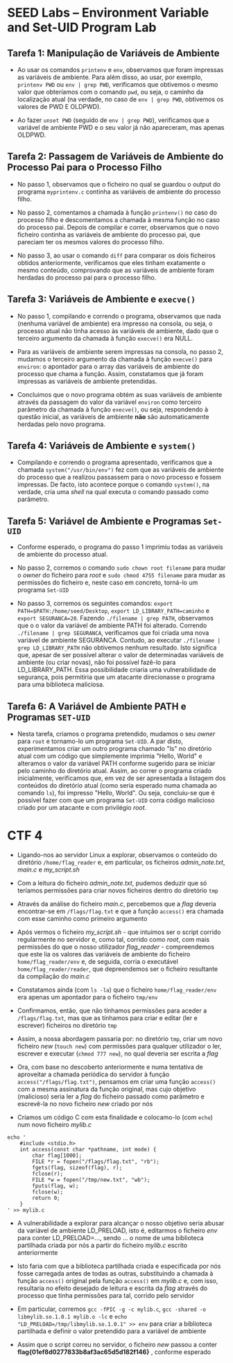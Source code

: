 
# SEED Labs – Environment Variable and Set-UID Program Lab

## Tarefa 1: Manipulação de Variáveis de Ambiente

* Ao usar os comandos ```printenv``` e ```env```, observamos que foram impressas as variáveis de ambiente. Para além disso, ao usar, por exemplo, ```printenv PWD``` ou ```env | grep PWD```, verificamos que obtivemos o mesmo valor que obteríamos com o comando ```pwd```, ou seja, o caminho da localização atual (na verdade, no caso de ```env | grep PWD```, obtivemos os valores de PWD E OLDPWD).

* Ao fazer ```unset PWD``` (seguido de ```env | grep PWD```), verificamos que a variável de ambiente PWD e o seu valor já não apareceram, mas apenas OLDPWD.


## Tarefa 2: Passagem de Variáveis de Ambiente do Processo Pai para o Processo Filho

* No passo 1, observamos que o ficheiro no qual se guardou o output do programa ```myprintenv.c``` continha as variáveis de ambiente do processo filho.

* No passo 2, comentamos a chamada à função ```printenv()``` no caso do processo filho e descomentamos a chamada à mesma função no caso do processo pai. Depois de compilar e correr, observamos que o novo ficheiro continha as variáveis de ambiente do processo pai, que pareciam ter os mesmos valores do processo filho.

* No passo 3, ao usar o comando ```diff``` para comparar os dois ficheiros obtidos anteriormente, verificamos que eles tinham exatamente o mesmo conteúdo, comprovando que as variáveis de ambiente foram herdadas do processo pai para o processo filho.


## Tarefa 3: Variáveis de Ambiente e ```execve()```

* No passo 1, compilando e correndo o programa, observamos que nada (nenhuma variável de ambiente) era impresso na consola, ou seja, o processo atual não tinha acesso às variáveis de ambiente, dado que o terceiro argumento da chamada à função ```execve()``` era NULL.

* Para as variáveis de ambiente serem impressas na consola, no passo 2, mudamos o terceiro argumento da chamada à função ```execve()``` para ```environ```: o apontador para o array das variáveis de ambiente do processo que chama a função. Assim, constatamos que já foram impressas as variáveis de ambiente pretendidas.

* Concluimos que o novo programa obtém as suas variáveis de ambiente através da passagem do valor da variável ```environ``` como terceiro parâmetro da chamada à função ```execve()```, ou seja, respondendo à questão inicial, as variáveis de ambiente **não** são automaticamente herdadas pelo novo programa.


## Tarefa 4: Variáveis de Ambiente e ```system()```

* Compilando e correndo o programa apresentado, verificamos que a chamada ```system("/usr/bin/env")``` fez com que as variáveis de ambiente do processo que a realizou passassem para o novo processo e fossem impressas. De facto, isto acontece porque o comando ```system()```, na verdade, cria uma *shell* na qual executa o comando passado como parâmetro.


## Tarefa 5: Variável de Ambiente e Programas ```Set-UID```

* Conforme esperado, o programa do passo 1 imprimiu todas as variáveis de ambiente do processo atual.

* No passo 2, corremos o comando ```sudo chown root filename``` para mudar o *owner* do ficheiro para *root* e ```sudo chmod 4755 filename``` para mudar as permissões do ficheiro e, neste caso em concreto, torná-lo um programa ```Set-UID```

* No passo 3, corremos os seguintes comandos: ```export PATH=$PATH:/home/seed/Desktop```, ```export LD_LIBRARY_PATH=caminho``` e ```export SEGURANCA=20```. Fazendo ```./filename | grep PATH```, observamos que o o valor da variável de ambiente PATH foi alterado. Correndo ```./filename | grep SEGURANCA```, verificamos que foi criada uma nova variável de ambiente SEGURANCA. Contudo, ao executar ```./filename | grep LD_LIBRARY_PATH``` não obtivemos nenhum resultado. Isto significa que, apesar de ser possível alterar o valor de determinadas variáveis de ambiente (ou criar novas), não foi possível fazê-lo para LD_LIBRARY_PATH. Essa possibilidade criaria uma vulnerabilidade de segurança, pois permitiria que um atacante direcionasse o programa para uma biblioteca maliciosa.


## Tarefa 6: A Variável de Ambiente PATH e Programas ```SET-UID```

* Nesta tarefa, criamos o programa pretendido, mudamos o seu *owner* para ```root``` e tornamo-lo um programa ```Set-UID```. A par disto, experimentamos criar um outro programa chamado "ls" no diretório atual com um código que simplemente imprimia "Hello, World" e alteramos o valor da variável PATH conforme sugerido para se iniciar pelo caminho do diretório atual. Assim, ao correr o programa criado inicialmente, verificamos que, em vez de ser apresentada a listagem dos conteúdos do diretório atual (como seria esperado numa chamada ao comando ```ls```), foi impresso "Hello, World". Ou seja, concluiu-se que é possível fazer com que um programa ```Set-UID``` corra código malicioso criado por um atacante e com privilégio *root*.


# CTF 4

* Ligando-nos ao servidor Linux a explorar, observamos o conteúdo do diretório ```/home/flag_reader``` e, em particular, os ficheiros *admin_note.txt*, *main.c* e *my_script.sh*

* Com a leitura do ficheiro *admin_note.txt*, pudemos deduzir que só teríamos permissões para criar novos ficheiros dentro do diretório ```tmp```

* Através da análise do ficheiro *main.c*, percebemos que a *flag* deveria encontrar-se em ```/flags/flag.txt``` e que a função ```access()``` era chamada com esse caminho como primeiro argumento

* Após vermos o ficheiro *my_script.sh* - que intuimos ser o script corrido regularmente no servidor e, como tal, corrido como *root*, com mais permissões do que o nosso utilizador *flag_reader* - compreendemos que este lia os valores das variáveis de ambiente do ficheiro ```home/flag_reader/env``` e, de seguida, corria o executável ```home/flag_reader/reader```, que depreendemos ser o ficheiro resultante da compilação do *main.c*

* Constatamos ainda (com ```ls -la```) que o ficheiro ```home/flag_reader/env``` era apenas um apontador para o ficheiro ```tmp/env```

* Confirmamos, então, que não tínhamos permissões para aceder a ```/flags/flag.txt```, mas que as tínhamos para criar e editar (ler e escrever) ficheiros no diretório ```tmp```

* Assim, a nossa abordagem passaria por: no diretório ```tmp```, criar um novo ficheiro *new* (```touch new```) com permissões para qualquer utilizador o ler, escrever e executar (```chmod 777 new```), no qual deveria ser escrita a *flag*

* Ora, com base no descoberto anteriormente e numa tentativa de aproveitar a chamada periódica do servidor à função ```access("/flags/flag.txt")```, pensamos em criar uma função ```access()``` com a mesma assinatura da função original, mas cujo objetivo (malicioso) seria ler a *flag* do ficheiro passado como parâmetro e escrevê-la no novo ficheiro *new* criado por nós

* Criamos um código C com esta finalidade e colocamo-lo (com ```echo```) num novo ficheiro *mylib.c*
```
echo '
    #include <stdio.h>
    int access(const char *pathname, int mode) {
        char flag[1000];
        FILE *r = fopen("/flags/flag.txt", "rb");
        fgets(flag, sizeof(flag), r);
        fclose(r);
        FILE *w = fopen("/tmp/new.txt", "wb");
        fputs(flag, w);
        fclose(w);
        return 0;
    }
' >> mylib.c
```

* A vulnerabilidade a explorar para alcançar o nosso objetivo seria abusar da variável de ambiente LD_PRELOAD, isto é, editarmos o ficheiro *env* para conter LD_PRELOAD=..., sendo ... o nome de uma biblioteca partilhada criada por nós a partir do ficheiro *mylib.c* escrito anteriormente

* Isto faria com que a biblioteca partilhada criada e especificada por nós fosse carregada antes de todas as outras, substituindo a chamada à função ```access()``` original pela função ```access()``` em *mylib.c* e, com isso, resultaria no efeito desejado de leitura e escrita da *flag* através do processo que tinha permissões para tal, corrido pelo servidor

* Em particular, corremos ```gcc -fPIC -g -c mylib.c```, ```gcc -shared -o libmylib.so.1.0.1 mylib.o -lc``` e ```echo "LD_PRELOAD=/tmp/libmylib.so.1.0.1" >> env``` para criar a biblioteca partilhada e definir o valor pretendido para a variável de ambiente

* Assim que o script correu no servidor, o ficheiro *new* passou a conter **flag{01ef8d0277833b8af3ac65d5d182f146}** , conforme esperado

